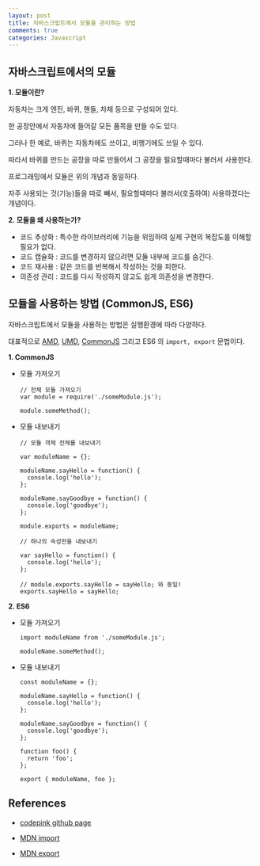 ```yaml
---
layout: post
title: 자바스크립트에서 모듈을 관리하는 방법
comments: true
categories: Javascript
---
```


## 자바스크립트에서의 모듈


**1. 모듈이란?**

자동차는 크게 엔진, 바퀴, 핸들, 차체 등으로 구성되어 있다.

한 공장안에서 자동차에 들어갈 모든 품목을 만들 수도 있다.

그러나 한 예로, 바퀴는 자동차에도 쓰이고, 비행기에도 쓰일 수 있다.

따라서 바퀴를 만드는 공장을 따로 만들어서 그 공장을 필요할때마다 불러서 사용한다.

프로그래밍에서 모듈은 위의 개념과 동일하다. 

자주 사용되는 것(기능)들을 따로 빼서, 필요할때마다 불러서(호출하여) 사용하겠다는 개념이다.

**2. 모듈을 왜 사용하는가?**

- 코드 추상화 : 특수한 라이브러리에 기능을 위임하여 실제 구현의 복잡도를 이해할 필요가 없다.
- 코드 캡슐화 : 코드를 변경하지 않으려면 모듈 내부에 코드를 숨긴다.
- 코드 재사용 : 같은 코드를 반복해서 작성하는 것을 피한다.
- 의존성 관리 : 코드를 다시 작성하지 않고도 쉽게 의존성을 변경한다.

## 모듈을 사용하는 방법 (CommonJS, ES6) 

자바스크립트에서 모듈을 사용하는 방법은 실행환경에 따라 다양하다.

대표적으로 [AMD](https://github.com/amdjs/amdjs-api/wiki/AMD), [UMD](https://github.com/umdjs/umd), [CommonJS](https://nodejs.org/docs/latest/api/modules.html) 그리고 ES6 의 `import, export` 문법이다.

**1. CommonJS**

- 모듈 가져오기

  ```
  // 전체 모듈 가져오기
  var module = require('./someModule.js');

  module.someMethod();
  ```

- 모듈 내보내기

  ```
  // 모듈 객체 전체를 내보내기

  var moduleName = {};

  moduleName.sayHello = function() {
    console.log('hello');
  };

  moduleName.sayGoodbye = function() {
    console.log('goodbye');
  };

  module.exports = moduleName;
  ```

  ```
  // 하나의 속성만을 내보내기

  var sayHello = function() {
    console.log('hello');
  };

  // module.exports.sayHello = sayHello; 와 동일!
  exports.sayHello = sayHello;
  ```

**2. ES6**

- 모듈 가져오기

  ```
  import moduleName from './someModule.js';

  moduleName.someMethod();
  ```

- 모듈 내보내기

  ```
  const moduleName = {};

  moduleName.sayHello = function() {
    console.log('hello');
  };

  moduleName.sayGoodbye = function() {
    console.log('goodbye');
  };

  function foo() {
    return 'foo';
  };
  
  export { moduleName, foo };
  ```

## References

- [codepink github page](https://github.com/codepink/codepink.github.com/wiki/%EC%9E%90%EB%B0%94%EC%8A%A4%ED%81%AC%EB%A6%BD%ED%8A%B8-%EB%AA%A8%EB%93%88,-%EB%AA%A8%EB%93%88-%ED%8F%AC%EB%A7%B7,-%EB%AA%A8%EB%93%88-%EB%A1%9C%EB%8D%94%EC%99%80-%EB%AA%A8%EB%93%88-%EB%B2%88%EB%93%A4%EB%9F%AC%EC%97%90-%EB%8C%80%ED%95%9C-10%EB%B6%84-%EC%9E%85%EB%AC%B8%EC%84%9C)

- [MDN import](https://developer.mozilla.org/ko/docs/Web/JavaScript/Reference/Statements/import)
- [MDN export](https://developer.mozilla.org/ko/docs/Web/JavaScript/Reference/Statements/export)



